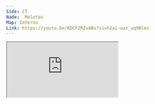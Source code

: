 ```yaml
---
Side: CT
Nade:  Molotov
Map: Inferno
Link: https://youtu.be/KDCF2RZvABs?si=h2ai-uaz_uq9Blec
---
```


<iframe allowFullScreen=True class="grenLineUp" src="https://www.youtube.com/embed/KDCF2RZvABs"></iframe>
